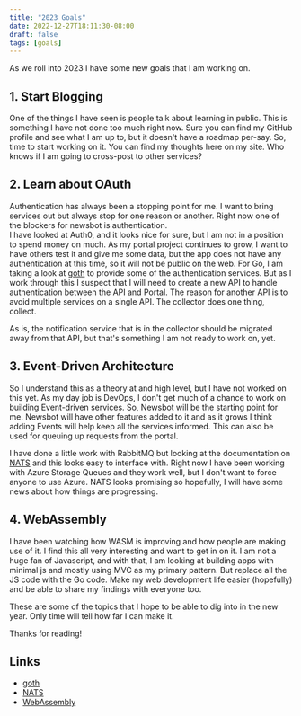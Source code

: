 ```yaml
---
title: "2023 Goals"
date: 2022-12-27T18:11:30-08:00
draft: false
tags: [goals]
---
```


As we roll into 2023 I have some new goals that I am working on.

## 1. Start Blogging

One of the things I have seen is people talk about learning in public.  This is something I have not done too much right now.  Sure you can find my GitHub profile and see what I am up to, but it doesn't have a roadmap per-say.  So, time to start working on it.  You can find my thoughts here on my site.  Who knows if I am going to cross-post to other services?

## 2. Learn about OAuth

Authentication has always been a stopping point for me.  I want to bring services out but always stop for one reason or another.  Right now one of the blockers for newsbot is authentication.  
I have looked at Auth0, and it looks nice for sure, but I am not in a position to spend money on much.  As my portal project continues to grow, I want to have others test it and give me some data, but the app does not have any authentication at this time, so it will not be public on the web.
For Go, I am taking a look at [goth](https://github.com/markbates/goth) to provide some of the authentication services.  But as I work through this I suspect that I will need to create a new API to handle authentication between the API and Portal.  The reason for another API is to avoid multiple services on a single API.  The collector does one thing, collect.

As is, the notification service that is in the collector should be migrated away from that API, but that's something I am not ready to work on, yet.

## 3. Event-Driven Architecture

So I understand this as a theory at and high level, but I have not worked on this yet.  As my day job is DevOps, I don't get much of a chance to work on building Event-driven services.  So, Newsbot will be the starting point for me.  Newsbot will have other features added to it and as it grows I think adding Events will help keep all the services informed.  This can also be used for queuing up requests from the portal.  

I have done a little work with RabbitMQ but looking at the documentation on [NATS](https://nats.io/) and this looks easy to interface with.  Right now I have been working with Azure Storage Queues and they work well, but I don't want to force anyone to use Azure.   NATS looks promising so hopefully, I will have some news about how things are progressing.

## 4. WebAssembly

I have been watching how WASM is improving and how people are making use of it.  I find this all very interesting and want to get in on it.  I am not a huge fan of Javascript, and with that, I am looking at building apps with minimal js and mostly using MVC as my primary pattern.  But replace all the JS code with the Go code.  Make my web development life easier (hopefully) and be able to share my findings with everyone too.

These are some of the topics that I hope to be able to dig into in the new year.  Only time will tell how far I can make it.

Thanks for reading!

## Links

- [goth](https://github.com/markbates/goth)
- [NATS](https://nats.io/)
- [WebAssembly](https://golangbot.com/webassembly-using-go/)